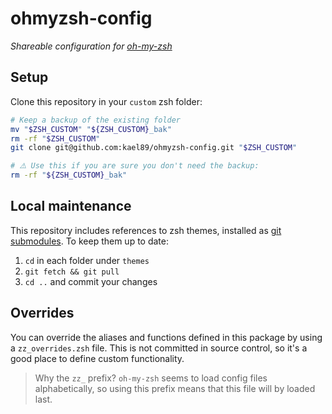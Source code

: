 # ohmyzsh-config

_Shareable configuration for [oh-my-zsh](https://github.com/ohmyzsh/ohmyzsh)_

## Setup

Clone this repository in your `custom` zsh folder:

```bash
# Keep a backup of the existing folder
mv "$ZSH_CUSTOM" "${ZSH_CUSTOM}_bak"
rm -rf "$ZSH_CUSTOM"
git clone git@github.com:kael89/ohmyzsh-config.git "$ZSH_CUSTOM"

# ⚠️ Use this if you are sure you don't need the backup:
rm -rf "${ZSH_CUSTOM}_bak"
```

## Local maintenance

This repository includes references to zsh themes, installed as [git submodules](https://git-scm.com/book/en/v2/Git-Tools-Submodules). To keep them up to date:

1. `cd` in each folder under `themes`
2. `git fetch && git pull`
3. `cd ..` and commit your changes

## Overrides

You can override the aliases and functions defined in this package by using a `zz_overrides.zsh` file. This is not committed in source control, so it's a good place to define custom functionality.

> Why the `zz_` prefix? `oh-my-zsh` seems to load config files alphabetically, so using this prefix means that this file will by loaded last.
